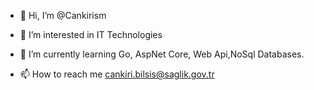 - 👋 Hi, I’m @Cankirism
- 👀 I’m interested in IT Technologies
- 🌱 I’m currently learning Go, AspNet Core, Web Api,NoSql Databases.

- 📫 How to reach me cankiri.bilsis@saglik.gov.tr

<!---
Cankirism/Cankirism is a ✨ special ✨ repository because its `README.md` (this file) appears on your GitHub profile.
You can click the Preview link to take a look at your changes.
--->
